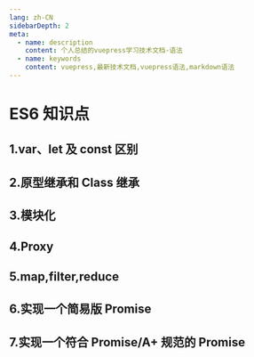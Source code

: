 ```yaml
---
lang: zh-CN
sidebarDepth: 2
meta:
  - name: description
    content: 个人总结的vuepress学习技术文档-语法
  - name: keywords
    content: vuepress,最新技术文档,vuepress语法,markdown语法
---
```


# ES6 知识点

## 1.var、let 及 const 区别

## 2.原型继承和 Class 继承

## 3.模块化

## 4.Proxy

## 5.map,filter,reduce

## 6.实现一个简易版 Promise

## 7.实现一个符合 Promise/A+ 规范的 Promise
